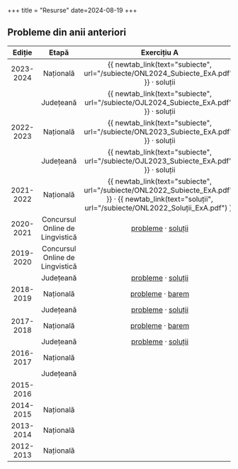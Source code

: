 +++
title = "Resurse"
date=2024-08-19
+++

## Probleme din anii anteriori

| Ediție    | Etapă     | Exercițiu A | Exercițiu B | Performanță |
| :-------: | :-------: | :---------: | :---------: | :---------: |
| 2023-2024 | Națională | {{ newtab_link(text="subiecte", url="/subiecte/ONL2024_Subiecte_ExA.pdf") }} · soluții | {{ newtab_link(text="subiecte", url="/subiecte/ONL2024_Subiecte_ExB.pdf") }} · soluții | {{ newtab_link(text="subiecte", url="/subiecte/ONL2024_Subiecte_Perf.pdf") }} · soluții |
|           | Județeană | {{ newtab_link(text="subiecte", url="/subiecte/OJL2024_Subiecte_ExA.pdf") }} · soluții | {{ newtab_link(text="subiecte", url="/subiecte/OJL2024_Subiecte_ExB.pdf") }} · soluții | {{ newtab_link(text="subiecte", url="/subiecte/OJL2024_Subiecte_Perf.pdf") }} · soluții |
| 2022-2023 | Națională | {{ newtab_link(text="subiecte", url="/subiecte/ONL2023_Subiecte_ExA.pdf") }} · soluții | {{ newtab_link(text="subiecte", url="/subiecte/ONL2023_Subiecte_ExB.pdf") }} · soluții | {{ newtab_link(text="subiecte", url="/subiecte/ONL2023_Subiecte_Perf.pdf") }} · soluții 
|           | Județeană | {{ newtab_link(text="subiecte", url="/subiecte/OJL2023_Subiecte_ExA.pdf") }} · soluții | {{ newtab_link(text="subiecte", url="/subiecte/OJL2023_Subiecte_ExB.pdf") }} · soluții | {{ newtab_link(text="subiecte", url="/subiecte/OJL2023_Subiecte_Perf.pdf") }} · soluții |
| 2021-2022 | Națională | {{ newtab_link(text="subiecte", url="/subiecte/ONL2022_Subiecte_ExA.pdf") }} · {{ newtab_link(text="soluții", url="/subiecte/ONL2022_Soluții_ExA.pdf") }} | {{ newtab_link(text="subiecte", url="/subiecte/ONL2022_Subiecte_ExB.pdf") }} · {{ newtab_link(text="soluții", url="/subiecte/ONL2022_Soluții_ExB.pdf") }} | {{ newtab_link(text="subiecte", url="/subiecte/ONL2022_Subiecte_Perf.pdf") }} · {{ newtab_link(text="soluții", url="/subiecte/ONL2022_Soluții_Perf.pdf") }} |
| 2020-2021 | Concursul Online de Lingvistică | [probleme](https://drive.google.com/file/d/1BbhbDqi55G24xZoUJTLcy6j1FTAVCGB-/view) · [soluții](https://drive.google.com/file/d/1xo6fPJxtuQOprCKJVWTaHBGnTKN-OWMH/view?usp=drive_link) | [probleme](https://drive.google.com/file/d/1bX4aDrWwvfI11umehVhls87h6bsurOq2/view) · [soluții](https://drive.google.com/file/d/1Vmw5CE2eBYrwRvyeaoOEuqwbt-XsXzLs/view)              | [probleme](https://drive.google.com/file/d/1QRJoRwIEOunfl7nfvZZsJPE4vWssD2Vg/view) · [soluții](https://drive.google.com/file/d/1CpawNYjEyvwd4bU0ASgNJxu0WNE64OZj/view) |
| 2019-2020 | Concursul Online de Lingvistică | | [probleme](https://drive.google.com/file/d/1irNaMvXpusoOZ7CKTefzqE1EJWuhzb5u/view) · [soluții](https://drive.google.com/file/d/1vjuL1Dmp-7o03qR642DYFMPs4QAMBTRI/view) (toate secțiunile) | |
|           | Județeană | [probleme](https://drive.google.com/file/d/1Wx86Qb_lj_ZVixSJxGK2hclnTFRNeFA_/view) · [soluții](https://drive.google.com/file/d/1KrIFliIS5vSsj_zFAnfZawHl99HUuynj/view)                | [probleme](https://drive.google.com/file/d/1mQ3is2j3TJOgK5ZdU9WgHFDFsgEV2_S_/view) · [soluții](https://drive.google.com/file/d/1URfK_MCFUgoqrguF6YHOoD-L-gP0lqpI/view)              | [probleme](https://drive.google.com/file/d/1AS0ROMkH_srUkJhDVU18Ilzat48j9qIE/view) · [soluții](https://drive.google.com/file/d/1-kSnnaJsRb6VfwTetETYBzHvkNpBBWOy/view) |
| 2018-2019 | Națională | [probleme](https://drive.google.com/file/d/14ThBXpOYS-ZW_x7BCrXjV_lqhcDDismo/view) · [barem](https://drive.google.com/file/d/17-pYaB--QnZCilM8lAtAAScDZ7skemEL/view)                  | [probleme](https://drive.google.com/file/d/1jxWxB2h0Vj3vx1xV4fxNyqKqrpXmwgqb/view) · [barem](https://drive.google.com/file/d/1tpn7_MGLAkGc3uPLV9oCT4P3-DCCtpss/view)                | [probleme](https://drive.google.com/file/d/1-pWvtcJ_8FUWrZSNb2Dk48XN-1GBKFgH/view) · [barem](https://drive.google.com/file/d/1YeVjGJ299MHRDSlxfQKXPS7kLYLhQU_9/view)   |
|           | Județeană | [probleme](https://drive.google.com/file/d/1YfyrgIqdl4YbG8p7HYOlRRhTR9vqeMJW/view) · [soluții](https://drive.google.com/file/d/11ehxOm1IiZ-4xapaoZPTT9TNfxzSRySl/view)                | [probleme](https://drive.google.com/file/d/1lC_crgRccEWQ30RBFNRPWIhgNopiizd_/view) · [soluții](https://drive.google.com/file/d/1xjrYK87iYlklgzYLpyfFhJ6e1jBzMI8B/view)              | [probleme](https://drive.google.com/file/d/1jdxyWnDpw8PWAdsRgNrDceK72n97z3id/view) · [soluții](https://drive.google.com/file/d/10B1W5xaOnmmZtMNd60CBBmEjMngpH80O/view) |
| 2017-2018 | Națională | [probleme](https://drive.google.com/file/d/1K3CY0tD40hf1sPS8DuXYuChiU1_2bZzK/view) · [barem](https://drive.google.com/file/d/14DQmQHJ_1mHc-LXo8oR38PAoiF4q5w4J/view)                  | [probleme](https://drive.google.com/file/d/17A3--efAaLqLy6y4jUirQojK7ihiB5Gu/view) · [barem](https://drive.google.com/file/d/1ylMQ3n5AQOOMz6eVkRTqoPT_fHT1fYDm/view?usp=drive_link) | probleme · [barem](https://drive.google.com/file/d/1vxfP9K4ZL67D7mBTZGkHgq2MV6Rq0CrI/view)                                                                             |
|           | Județeană | [probleme](https://drive.google.com/file/d/1OepJi5_c8KPPJkBdZeB27KvNOci8KQGW/view) · [soluții](https://drive.google.com/file/d/12flKI4OLG-rOoMZ4QK_kQ4-xlOuz5Y4O/view)                | [probleme](https://drive.google.com/file/d/1hrJSZ5TSykB0UJY9646FsXyZO32HVduM/view) · [soluții](https://drive.google.com/file/d/1WvKAL_ZSaMByoEIGhmriD6IVQ49QRMj-/view)              | [probleme](https://drive.google.com/file/d/1c7UGHhvZBXyrkValLacyQTWK2ut-qMXb/view) · [soluții](https://drive.google.com/file/d/1B-uO5tGHTpVAynf5Ro8dmtzhK2pDdfn3/view) |
| 2016-2017 | Națională | | [probleme](https://drive.google.com/file/d/1a8rcZu6hLxOVzJaxcMHNpTPt74sTBnyj/view) · [soluții](https://drive.google.com/file/d/19V1act1lCwLvLElHRW3yPcxBr8deADKD/view)              | [probleme](https://drive.google.com/file/d/1gI5_UPc4uIV_YGonmyrZrfcJ4G-9y7P_/view) · [soluții](https://drive.google.com/file/d/1bZ66Kb9d5fncQdbXhob5y5NAZoOyOOn5/view) |
|           | Județeană | | [probleme](https://drive.google.com/file/d/13hF1gxDX_7NmTRedbsE7zumwHLVObHdO/view) · [soluții](https://drive.google.com/file/d/1eWGI8bIOilXsMQpoxAOE9EJFoPSgryJY/view)              | [probleme](https://drive.google.com/file/d/1aSQhJlhyidqvECBpWkCNMk-BvwmdNHOb/view) · [soluții](https://drive.google.com/file/d/1Elsv4D7Vc9ResSgaU1rXNoVGjVU_C3uk/view) |
| 2015-2016 |           | | | [probleme](https://drive.google.com/file/d/1irnRoR5FOHSOtKKSyXH1NMtgjCCy9fTC/view) · [soluții](https://drive.google.com/file/d/1OTAY8Wx2-Tp846DT8mgn2ZqVJ4G6srA_/view) |
| 2014-2015 | Națională | | [probleme](https://drive.google.com/file/d/1E6ELvOUZiqyolmTPJSzZi_Pimo0rWpJq/view) · [soluții](https://drive.google.com/file/d/15zUuw18hb3JzXSwomChj6BY84Vyo11RG/view)              | [probleme](https://drive.google.com/file/d/1UKuZQKIxocAUJkCzh3yEo9bZ0NFHNy4H/view) · [soluții](https://drive.google.com/file/d/13hgjw0NjYZpacIoF_W_CKwrzmRUnD08R/view) |
| 2013-2014 | Națională | | [probleme](https://drive.google.com/file/d/1WKHTdqASkMMEfi5ORAwCjLqw6S1PWXHN/view) · soluții                                                                                        | [probleme](https://drive.google.com/file/d/1z4eo1b6Wk9PhnQCgGJfq52a8Q6kTvCB0/view) · [soluții](https://drive.google.com/file/d/1aj9C2DECQ-WSJ6CLFLWZNCAeb_cKu1m4/view) |
| 2012-2013 | Națională | | [probleme](https://drive.google.com/file/d/1aj9C2DECQ-WSJ6CLFLWZNCAeb_cKu1m4/view) · soluții                                                                                        | [probleme](https://drive.google.com/file/d/1S4h38Oj3FuzAVhj3b8VFccKSqGxxN85z/view) · soluții                                                                           |

